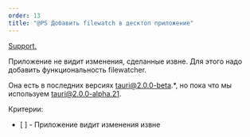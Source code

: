 ```yaml
---
order: 13
title: "@PS Добавить filewatch в десктоп приложение"
---
```


[Support.](https://support.ics-it.ru/issue/GXS-1472)

Приложение не видит изменения, сделанные извне. Для этого надо добавить функциональность filewatcher.

Она есть в последних версиях tauri@2.0.0-beta.\*, но пока что мы используем tauri@2.0.0-alpha.21.



Критерии:

-  \[ \] - Приложение видит изменения извне